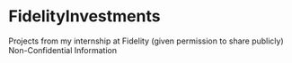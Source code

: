 # FidelityInvestments
Projects from my internship at Fidelity (given permission to share publicly)
Non-Confidential Information
